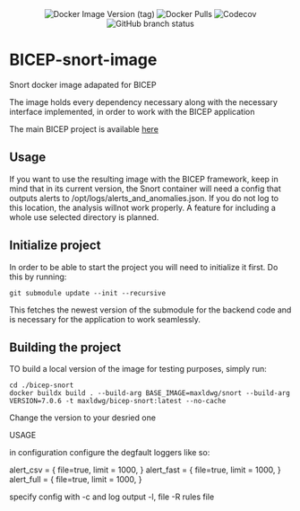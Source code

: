 <div align="center">
<img alt="Docker Image Version (tag)" src="https://img.shields.io/docker/v/maxldwg/bicep-snort/latest?style=for-the-badge&logo=docker&label=Latest%20Version&link=https%3A%2F%2Fhub.docker.com%2Fr%2Fmaxldwg%2Fbicep-snort">
<img alt="Docker Pulls" src="https://img.shields.io/docker/pulls/maxldwg/bicep-snort?style=for-the-badge&logo=docker&logoColor=blue&link=https%3A%2F%2Fhub.docker.com%2Fr%2Fmaxldwg%2Fbicep-snort">
<img alt="Codecov" src="https://img.shields.io/codecov/c/github/maldwg/BICEP-snort-image?style=for-the-badge">
<img alt="GitHub branch status" src="https://img.shields.io/github/checks-status/maldwg/BICEP-snort-image/main?style=for-the-badge&label=Tests">

<br>

</div>

# BICEP-snort-image
Snort docker image adapated for BICEP

The image holds every dependency necessary along with the necessary interface implemented, in order to work with the BICEP application

The main BICEP project is available [here](https://github.com/maldwg/BICEP/tree/main)

## Usage

If you want to use the resulting image with the BICEP framework, keep in mind that in its current version, the Snort container will need a config that outputs alerts to /opt/logs/alerts_and_anomalies.json. If you do not log to this location, the analysis willnot work properly. A feature for including a whole use selected directory is planned.


## Initialize project

In order to be able to start the project you will need to initialize it first. Do this by running:

```
git submodule update --init --recursive
```
This fetches the newest version of the submodule for the backend code and is necessary for the application to work seamlessly.



## Building the project
TO build a local version of the image for testing purposes, simply run:
``` 
cd ./bicep-snort
docker buildx build . --build-arg BASE_IMAGE=maxldwg/snort --build-arg VERSION=7.0.6 -t maxldwg/bicep-snort:latest --no-cache
```
Change the version to your desried one




USAGE

in configuration configure the degfault loggers like so:

alert_csv = { 
    file=true,
    limit = 1000,
}
alert_fast = {
        file=true,
    limit = 1000,
 }
alert_full = {
        file=true,
    limit = 1000,
 }

 specify config with -c and log output -l, file -R rules file